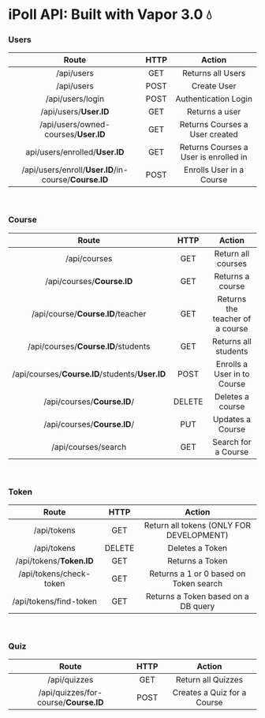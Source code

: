 # iPoll API: Built with Vapor 3.0 💧

### Users

| Route | HTTP | Action |
|:-----:|:----:|:------:|
/api/users | GET | Returns all Users
/api/users | POST | Create User
/api/users/login | POST | Authentication Login
/api/users/**User.ID** | GET | Returns a user
/api/users/owned-courses/**User.ID** | GET | Returns Courses a User created
api/users/enrolled/**User.ID** | GET | Returns Courses a User is enrolled in
/api/users/enroll/**User.ID**/in-course/**Course.ID** | POST | Enrolls User in a Course

<br>

### Course

| Route | HTTP | Action |
|:-----:|:----:|:------:|
/api/courses | GET | Return all courses
/api/courses/**Course.ID** | GET | Returns a course
/api/course/**Course.ID**/teacher | GET | Returns the teacher of a course
/api/courses/**Course.ID**/students | GET | Returns all students
/api/courses/**Course.ID**/students/**User.ID** | POST | Enrolls a User in to Course
/api/courses/**Course.ID**/ | DELETE | Deletes a course
/api/courses/**Course.ID**/ | PUT | Updates a Course
/api/courses/search | GET | Search for a Course
   
<br>

### Token

| Route | HTTP | Action |
|:-----:|:----:|:------:|
/api/tokens | GET | Return all tokens (ONLY FOR DEVELOPMENT)
/api/tokens | DELETE | Deletes a Token
/api/tokens/**Token.ID** | GET | Returns a Token
/api/tokens/check-token | GET | Returns a 1 or 0 based on Token search
/api/tokens/find-token | GET | Returns a Token based on a DB query

<br>

### Quiz

| Route | HTTP | Action |
|:-----:|:----:|:------:|
/api/quizzes | GET | Return all Quizzes
/api/quizzes/for-course/**Course.ID** | POST | Creates a Quiz for a Course


